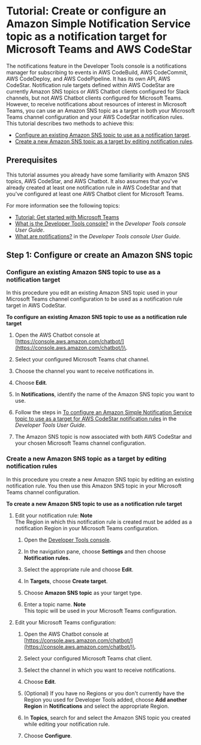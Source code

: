 # Tutorial: Create or configure an Amazon Simple Notification Service topic as a notification target for Microsoft Teams and AWS CodeStar<a name="teams-codestar"></a>

The notifications feature in the Developer Tools console is a notifications manager for subscribing to events in AWS CodeBuild, AWS CodeCommit, AWS CodeDeploy, and AWS CodePipeline\. It has its own API, AWS CodeStar\. Notification rule targets defined within AWS CodeStar are currently Amazon SNS topics or AWS Chatbot clients configured for Slack channels, but not AWS Chatbot clients configured for Microsoft Teams\. However, to receive notifications about resources of interest in Microsoft Teams, you can use an Amazon SNS topic as a target in both your Microsoft Teams channel configuration and your AWS CodeStar notification rules\. This tutorial describes two methods to achieve this:
+ [Configure an existing Amazon SNS topic to use as a notification target](#teams-codestar-configure-teams)\.
+ [Create a new Amazon SNS topic as a target by editing notification rules](#teams-codestar-create-teams)\.

## Prerequisites<a name="teams-codestar-prerequisites-teams"></a>

This tutorial assumes you already have some familiarity with Amazon SNS topics, AWS CodeStar, and AWS Chatbot\. It also assumes that you've already created at least one notification rule in AWS CodeStar and that you've configured at least one AWS Chatbot client for Microsoft Teams\.

For more information see the following topics:
+ [Tutorial: Get started with Microsoft Teams](teams-setup.md)
+ [What is the Developer Tools console?](https://docs.aws.amazon.com/dtconsole/latest/userguide/what-is-dtconsole.html) in the *Developer Tools console User Guide*\.
+ [What are notifications?](https://docs.aws.amazon.com/dtconsole/latest/userguide/welcome.html) in the *Developer Tools console User Guide*\.

## Step 1: Configure or create an Amazon SNS topic<a name="teams-codestar-procedure-teams"></a>

### Configure an existing Amazon SNS topic to use as a notification target<a name="teams-codestar-configure-teams"></a>

In this procedure you edit an existing Amazon SNS topic used in your Microsoft Teams channel configuration to be used as a notification rule target in AWS CodeStar\.

**To configure an existing Amazon SNS topic to use as a notification rule target**

1. Open the AWS Chatbot console at [https://console.aws.amazon.com/chatbot/](https://console.aws.amazon.com/chatbot/)\.

1. Select your configured Microsoft Teams chat channel\.

1. Choose the channel you want to receive notifications in\.

1. Choose **Edit**\.

1. In **Notifications**, identify the name of the Amazon SNS topic you want to use\.

1. Follow the steps in [To configure an Amazon Simple Notification Service topic to use as a target for AWS CodeStar notification rules](https://docs.aws.amazon.com/dtconsole/latest/userguide/set-up-sns.html) in the *Developer Tools User Guide*\.

1. The Amazon SNS topic is now associated with both AWS CodeStar and your chosen Microsoft Teams channel configuration\.

### Create a new Amazon SNS topic as a target by editing notification rules<a name="teams-codestar-create-teams"></a>

In this procedure you create a new Amazon SNS topic by editing an existing notification rule\. You then use this Amazon SNS topic in your Microsoft Teams channel configuration\.

**To create a new Amazon SNS topic to use as a notification rule target**

1. Edit your notification rule:
**Note**  
The Region in which this notification rule is created must be added as a notification Region in your Microsoft Teams configuration\.

   1. Open the [Developer Tools console](https://console.aws.amazon.com/codesuite/)\.

   1. In the navigation pane, choose **Settings** and then choose **Notification rules\.**

   1. Select the appropriate rule and choose **Edit**\.

   1. In **Targets**, choose **Create target**\.

   1. Choose **Amazon SNS topic** as your target type\.

   1. Enter a topic name\.
**Note**  
This topic will be used in your Microsoft Teams configuration\.

1. Edit your Microsoft Teams configuration:

   1. Open the AWS Chatbot console at [https://console.aws.amazon.com/chatbot/](https://console.aws.amazon.com/chatbot/)\.

   1. Select your configured Microsoft Teams chat client\.

   1. Select the channel in which you want to receive notifications\.

   1. Choose **Edit**\.

   1. \(Optional\) If you have no Regions or you don't currently have the Region you used for Developer Tools added, choose **Add another Region** in **Notifications** and select the appropriate Region\.

   1. In **Topics**, search for and select the Amazon SNS topic you created while editing your notification rule\.

   1. Choose **Configure**\.